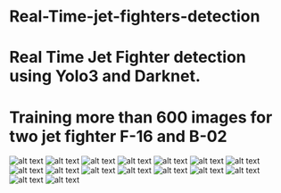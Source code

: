 # Real-Time-jet-fighters-detection
# Real Time Jet Fighter detection using Yolo3 and Darknet.
# Training more than 600 images for two jet fighter F-16 and B-02 
![alt text](https://github.com/AhmedsafwatEwida/Real-Time-jet-fighters-detection/blob/master/download%20(10).png)
![alt text](https://github.com/AhmedsafwatEwida/Real-Time-jet-fighters-detection/blob/master/download%20(11).png)
![alt text](https://github.com/AhmedsafwatEwida/Real-Time-jet-fighters-detection/blob/master/download%20(12).png)
![alt text](https://github.com/AhmedsafwatEwida/Real-Time-jet-fighters-detection/blob/master/download%20(13).png)
![alt text](https://github.com/AhmedsafwatEwida/Real-Time-jet-fighters-detection/blob/master/download%20(14).png)
![alt text](https://github.com/AhmedsafwatEwida/Real-Time-jet-fighters-detection/blob/master/download%20(15).png)
![alt text](https://github.com/AhmedsafwatEwida/Real-Time-jet-fighters-detection/blob/master/download%20(20).png)
![alt text](https://github.com/AhmedsafwatEwida/Real-Time-jet-fighters-detection/blob/master/download%20(21).png)
![alt text](https://github.com/AhmedsafwatEwida/Real-Time-jet-fighters-detection/blob/master/download%20(22).png)
![alt text](https://github.com/AhmedsafwatEwida/Real-Time-jet-fighters-detection/blob/master/download%20(23).png)
![alt text](https://github.com/AhmedsafwatEwida/Real-Time-jet-fighters-detection/blob/master/download%20(2).png)
![alt text](https://github.com/AhmedsafwatEwida/Real-Time-jet-fighters-detection/blob/master/download%20(3).png)
![alt text](https://github.com/AhmedsafwatEwida/Real-Time-jet-fighters-detection/blob/master/download%20(5).png)
![alt text](https://github.com/AhmedsafwatEwida/Real-Time-jet-fighters-detection/blob/master/download%20(6).png)
![alt text](https://github.com/AhmedsafwatEwida/Real-Time-jet-fighters-detection/blob/master/download%20(7).png)
![alt text](https://github.com/AhmedsafwatEwida/Real-Time-jet-fighters-detection/blob/master/download%20(8).png)
